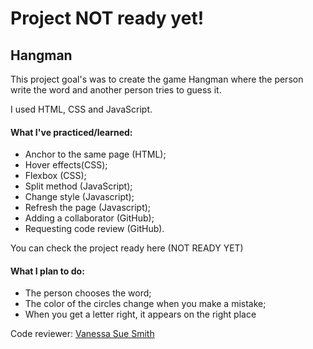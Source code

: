 
# Project NOT ready yet!

## Hangman

This project goal's was to create the game Hangman where the person write the word and another person tries to guess it.

I used HTML, CSS and JavaScript.

#### What I've practiced/learned:
- Anchor to the same page (HTML);
- Hover effects(CSS);
- Flexbox (CSS);
- Split method (JavaScript);
- Change style (Javascript);
- Refresh the page (Javascript);
- Adding a collaborator (GitHub);
- Requesting code review (GitHub).


You can check the project ready here (NOT READY YET)

#### What I plan to do:
- The person chooses the word;
- The color of the circles change when you make a mistake;
- When you get a letter right, it appears on the right place


Code reviewer: [Vanessa Sue Smith](https://github.com/VanessaSue27)
